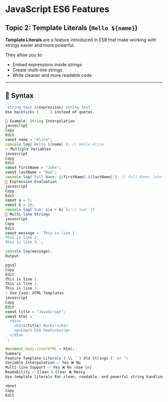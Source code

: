 # JavaScript ES6 Features  

## Topic 2: Template Literals (`Hello ${name}`)

**Template Literals** are a feature introduced in ES6 that make working with strings easier and more powerful.

They allow you to:

- Embed expressions inside strings
- Create multi-line strings
- Write cleaner and more readable code

---

## 🧠 Syntax

```javascript
`string text ${expression} string text`
Use backticks ( ` ` ) instead of quotes.

🧪 Example: String Interpolation
javascript
Copy
Edit
const name = "Alice";
console.log(`Hello ${name}`); // Hello Alice
✅ Multiple Variables
javascript
Copy
Edit
const firstName = "John";
const lastName = "Doe";
console.log(`Full Name: ${firstName} ${lastName}`); // Full Name: John Doe
🔁 Expression Evaluation
javascript
Copy
Edit
const a = 5;
const b = 10;
console.log(`Sum: ${a + b}`); // Sum: 15
📏 Multi-line Strings
javascript
Copy
Edit
const message = `This is line 1.
This is line 2.
This is line 3.`;

console.log(message);
Output:

pgsql
Copy
Edit
This is line 1.
This is line 2.
This is line 3.
💡 Use Case: HTML Templates
javascript
Copy
Edit
const title = "JavaScript";
const html = `
  <div>
    <h1>${title} Rocks!</h1>
    <p>Learn ES6 Features</p>
  </div>
`;

document.body.innerHTML = html;
Summary
Feature Template Literals ( \\ ``) Old Strings (' or ")
Variable Interpolation ✅ Yes ❌ No
Multi-line Support ✅ Yes ❌ No (use \n)
Readability ✅ Clean & Clear ❌ Messy
Use template literals for clean, readable, and powerful string handling! 🧵🪡

vbnet
Copy
Edit

